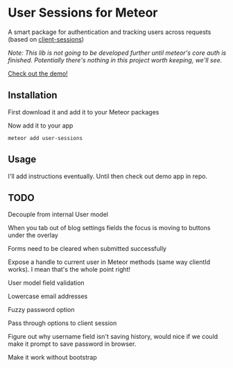 # User Sessions for Meteor

A smart package for authentication and tracking users across requests (based on [client-sessions](http://client-sessions.meteor.com))

*Note: This lib is not going to be developed further until meteor's core auth is finished. Potentially there's nothing in this project worth keeping, we'll see.*

[Check out the demo!](http://user-sessions.meteor.com/)

## Installation

First download it and add it to your Meteor packages

Now add it to your app

    meteor add user-sessions

## Usage

I'll add instructions eventually. Until then check out demo app in repo.

## TODO

Decouple from internal User model

When you tab out of blog settings fields the focus is moving to buttons under the overlay

Forms need to be cleared when submitted successfully

Expose a handle to current user in Meteor methods (same way clientId works). I mean that's the whole point right!

User model field validation

Lowercase email addresses

Fuzzy password option

Pass through options to client session

Figure out why username field isn't saving history, would nice if we could make it prompt to save password in browser.

Make it work without bootstrap
